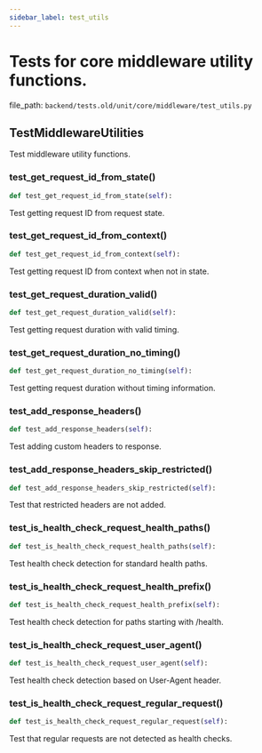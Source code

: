 ```yaml
---
sidebar_label: test_utils
---
```


# Tests for core middleware utility functions.

  file_path: `backend/tests.old/unit/core/middleware/test_utils.py`

## TestMiddlewareUtilities

Test middleware utility functions.

### test_get_request_id_from_state()

```python
def test_get_request_id_from_state(self):
```

Test getting request ID from request state.

### test_get_request_id_from_context()

```python
def test_get_request_id_from_context(self):
```

Test getting request ID from context when not in state.

### test_get_request_duration_valid()

```python
def test_get_request_duration_valid(self):
```

Test getting request duration with valid timing.

### test_get_request_duration_no_timing()

```python
def test_get_request_duration_no_timing(self):
```

Test getting request duration without timing information.

### test_add_response_headers()

```python
def test_add_response_headers(self):
```

Test adding custom headers to response.

### test_add_response_headers_skip_restricted()

```python
def test_add_response_headers_skip_restricted(self):
```

Test that restricted headers are not added.

### test_is_health_check_request_health_paths()

```python
def test_is_health_check_request_health_paths(self):
```

Test health check detection for standard health paths.

### test_is_health_check_request_health_prefix()

```python
def test_is_health_check_request_health_prefix(self):
```

Test health check detection for paths starting with /health.

### test_is_health_check_request_user_agent()

```python
def test_is_health_check_request_user_agent(self):
```

Test health check detection based on User-Agent header.

### test_is_health_check_request_regular_request()

```python
def test_is_health_check_request_regular_request(self):
```

Test that regular requests are not detected as health checks.
